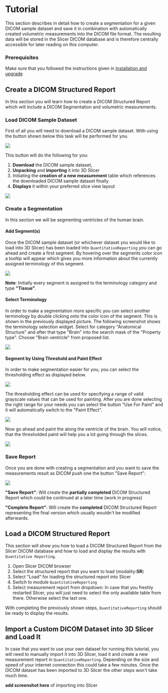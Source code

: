 # Tutorial

This section describes in detail how to create a segmentation for a given DICOM sample dataset and save it in combination with automatically created volumetric measurements into the DICOM file format. The resulting data will be stored in the Slicer DICOM database and is therefore centrally accessible for later reading on this computer.

### Prerequisites

Make sure that you followed the instructions given in [Installation and upgrade](install.md)

## Create a DICOM Structured Report

In this section you will learn how to create a DICOM Structured Report which will include a DICOM Segmentation and volumetric measurements.

### Load DICOM Sample Dataset

First of all you will need to download a DICOM sample dataset. With using the button shown below this task will be performed for you.

![](screenshots/testarea.png)

This button will do the following for you: 

1. **Download** the DICOM sample dataset, 
2. **Unpacking** and **importing** it into 3D Slicer 
3. Initiating the **creation of a new measurement** table which references the downloaded DICOM sample dataset finally 
4. **Displays** it within your preferred slice view layout

![](screenshots/loaded_sample_dataset.png)

### Create a Segmentation

In this section we will be segmenting ventricles of the human brain.

#### Add Segment(s)

Once the DICOM sample dataset (or whichever dataset you would like to load into 3D Slicer) has been loaded into `QuantitativeReporting` you can go ahead and create a first segment. By hovering over the segments color icon a tooltip will appear which gives you more information about the currently assigned terminology of this segment. 

![](screenshots/added_segment.png)

**Note**: Initially every segment is assigned to the terminology category and type **"Tissue"**.

#### Select Terminology

In order to make a segmentation more specific you can select another terminology by double clicking onto the color icon of the segment. This is shown in the previously displayed picture. The following screenshot shows the terminology selection widget. Select for category "Anatomical Structure" and after that type "Brain" into the search mask of the "Property type". Choose "Brain ventricle" from proposed list.

![](screenshots/select_terminology.png)

#### Segment by Using Threshold and Paint Effect

In order to make segmentation easier for you, you can select the thresholding effect as displayed below.

![](screenshots/thresholding_tooltip.png)

The thresholding effect can be used for specifying a range of valid grayscale values that can be used for painting. After you are done selecting the right range for your needs you can select the button "Use For Paint" and it will automatically switch to the "Paint Effect". 

![](screenshots/thresholding.png)

Now go ahead and paint the along the ventricle of the brain. You will notice, that the thresholded paint will help you a lot going through the slices.

![](screenshots/thresholded_painting.png)

### Save Report
Once you are done with creating a segmentation and you want to save the measurements result as DICOM push one the button "Save Report":

![](screenshots/save_report.png)

**"Save Report"**: Will create the **partially completed** DICOM Structured Report which could be continued at a later time (work in progress)

**"Complete Report"**: Will create the **completed** DICOM Structured Report representing the final version which usually wouldn't be modified afterwards.

## Load a DICOM Structured Report

This section will show you how to load a DICOM Structured Report from the Slicer DICOM database and how to load and display the results with `Quantitative Reporting`.

1. Open Slicer DICOM browser
2. Select the structured report that you want to load (modality:**SR**)
3. Select "Load" for loading the structured report into Slicer
4. Switch to module `QuantitativeReporting`
5. Select measurement report from dropdown: In case that you freshly restarted Slicer, you will just need to select the only available table from there. Otherwise select the last one.

With completing the previously shown steps, `QuantitativeReporting` should be ready to display the results.  


## Import a Custom DICOM Dataset into 3D Slicer and Load It

In case that you want to use your own dataset for running this tutorial, you will need to manually import it into 3D Slicer, load it and create a new measurement report in `QuantitativeReporting`. Depending on the size and speed of your internet connection this could take a few minutes. Once the DICOM dataset has been imported to 3D Slicer the other steps won't take much time.


**add screenshot here** of importing into Slicer


